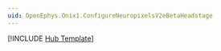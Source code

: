 ```yaml
---
uid: OpenEphys.Onix1.ConfigureNeuropixelsV2eBetaHeadstage
---
```


[!INCLUDE [Hub Template](hub-template.md)]